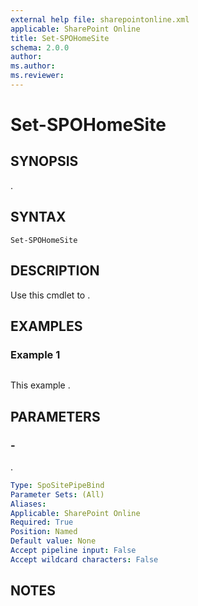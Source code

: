 ```yaml
---
external help file: sharepointonline.xml
applicable: SharePoint Online
title: Set-SPOHomeSite
schema: 2.0.0
author: 
ms.author: 
ms.reviewer:
---
```


# Set-SPOHomeSite

## SYNOPSIS
.

## SYNTAX

```
Set-SPOHomeSite
```

## DESCRIPTION
Use this cmdlet to .

## EXAMPLES

### Example 1

```

```

This example .

## PARAMETERS

### -

.

```yaml
Type: SpoSitePipeBind
Parameter Sets: (All)
Aliases: 
Applicable: SharePoint Online
Required: True
Position: Named
Default value: None
Accept pipeline input: False
Accept wildcard characters: False
```

## NOTES
